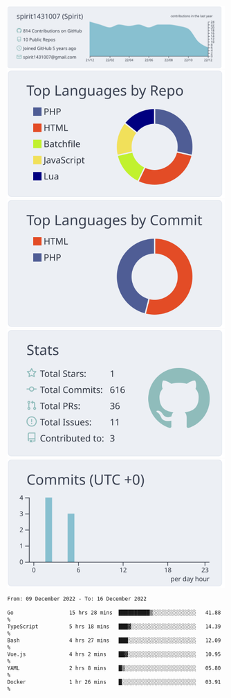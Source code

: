 [![](https://raw.githubusercontent.com/spirit1431007/spirit1431007/master/profile-summary-card-output/nord_bright/0-profile-details.svg)](https://git.io/spiritx)
[![](https://raw.githubusercontent.com/spirit1431007/spirit1431007/master/profile-summary-card-output/nord_bright/1-repos-per-language.svg)](https://git.io/spiritx) [![](https://raw.githubusercontent.com/spirit1431007/spirit1431007/master/profile-summary-card-output/nord_bright/2-most-commit-language.svg)](https://git.io/spiritx)
[![](https://raw.githubusercontent.com/spirit1431007/spirit1431007/master/profile-summary-card-output/nord_bright/3-stats.svg)](https://git.io/spiritx) [![](https://raw.githubusercontent.com/spirit1431007/spirit1431007/master/profile-summary-card-output/nord_bright/4-productive-time.svg)](https://git.io/spiritx)

<!--START_SECTION:waka-->

```text
From: 09 December 2022 - To: 16 December 2022

Go                  15 hrs 28 mins  ██████████▒░░░░░░░░░░░░░░   41.88 %
TypeScript          5 hrs 18 mins   ███▓░░░░░░░░░░░░░░░░░░░░░   14.39 %
Bash                4 hrs 27 mins   ███░░░░░░░░░░░░░░░░░░░░░░   12.09 %
Vue.js              4 hrs 2 mins    ██▓░░░░░░░░░░░░░░░░░░░░░░   10.95 %
YAML                2 hrs 8 mins    █▒░░░░░░░░░░░░░░░░░░░░░░░   05.80 %
Docker              1 hr 26 mins    █░░░░░░░░░░░░░░░░░░░░░░░░   03.91 %
```

<!--END_SECTION:waka-->

